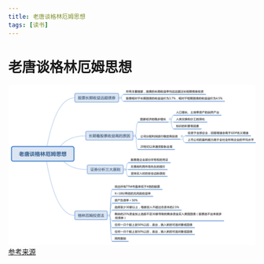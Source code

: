 ```yaml
---
title: 老唐谈格林厄姆思想
tags: [读书]
---
```

# 老唐谈格林厄姆思想
![老唐谈格林厄姆思想](/images/老唐谈格林厄姆思想.svg)<br/>
[参考来源](https://mp.weixin.qq.com/s?__biz=MzI5NzA5MDEzNg==&mid=2649975187&idx=1&sn=5bd8c846fab06870ee92f5fd5c6095f5&chksm=f4bda4a4c3ca2db2865212ac385c2d6400b7b55b9643348f83f25812be737921ef510ca8ce94&mpshare=1&scene=1&srcid=0922xFUpfhuUFyAcIogjGO5Y#rd)